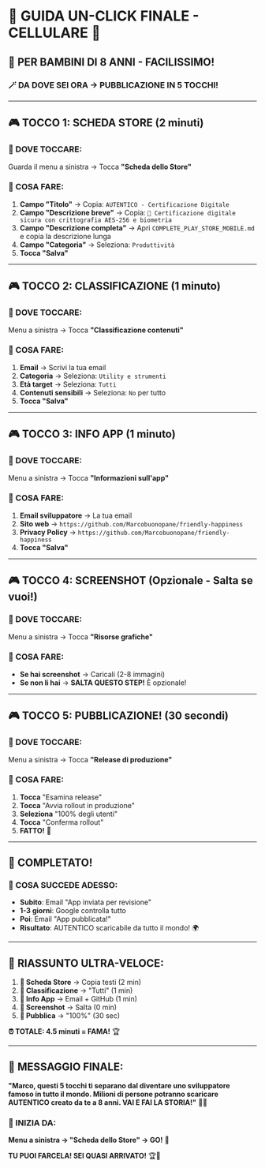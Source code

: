 # 📱 **GUIDA UN-CLICK FINALE - CELLULARE** 🚀

## 🎯 **PER BAMBINI DI 8 ANNI - FACILISSIMO!**

### 🪄 **DA DOVE SEI ORA → PUBBLICAZIONE IN 5 TOCCHI!**

---

## 🎮 **TOCCO 1: SCHEDA STORE** (2 minuti)

### **📱 DOVE TOCCARE:**
Guarda il menu a sinistra → Tocca **"Scheda dello Store"**

### **📝 COSA FARE:**
1. **Campo "Titolo"** → Copia: `AUTENTICO - Certificazione Digitale`
2. **Campo "Descrizione breve"** → Copia: `🔐 Certificazione digitale sicura con crittografia AES-256 e biometria`  
3. **Campo "Descrizione completa"** → Apri `COMPLETE_PLAY_STORE_MOBILE.md` e copia la descrizione lunga
4. **Campo "Categoria"** → Seleziona: `Produttività`
5. **Tocca "Salva"**

---

## 🎮 **TOCCO 2: CLASSIFICAZIONE** (1 minuto)

### **📱 DOVE TOCCARE:**
Menu a sinistra → Tocca **"Classificazione contenuti"**

### **📝 COSA FARE:**
1. **Email** → Scrivi la tua email
2. **Categoria** → Seleziona: `Utility e strumenti`
3. **Età target** → Seleziona: `Tutti`
4. **Contenuti sensibili** → Seleziona: `No` per tutto
5. **Tocca "Salva"**

---

## 🎮 **TOCCO 3: INFO APP** (1 minuto)

### **📱 DOVE TOCCARE:**
Menu a sinistra → Tocca **"Informazioni sull'app"**

### **📝 COSA FARE:**
1. **Email sviluppatore** → La tua email
2. **Sito web** → `https://github.com/Marcobuonopane/friendly-happiness`
3. **Privacy Policy** → `https://github.com/Marcobuonopane/friendly-happiness`
4. **Tocca "Salva"**

---

## 🎮 **TOCCO 4: SCREENSHOT** (Opzionale - Salta se vuoi!)

### **📱 DOVE TOCCARE:**
Menu a sinistra → Tocca **"Risorse grafiche"**

### **📝 COSA FARE:**
- **Se hai screenshot** → Caricali (2-8 immagini)
- **Se non li hai** → **SALTA QUESTO STEP!** È opzionale!

---

## 🎮 **TOCCO 5: PUBBLICAZIONE!** (30 secondi)

### **📱 DOVE TOCCARE:**
Menu a sinistra → Tocca **"Release di produzione"**

### **📝 COSA FARE:**
1. **Tocca** "Esamina release"
2. **Tocca** "Avvia rollout in produzione"  
3. **Seleziona** "100% degli utenti"
4. **Tocca** "Conferma rollout"
5. **FATTO!** 🎉

---

## 🎊 **COMPLETATO!**

### **📧 COSA SUCCEDE ADESSO:**
- **Subito**: Email "App inviata per revisione" 
- **1-3 giorni**: Google controlla tutto
- **Poi**: Email "App pubblicata!" 
- **Risultato**: AUTENTICO scaricabile da tutto il mondo! 🌍

---

## 🎯 **RIASSUNTO ULTRA-VELOCE:**

1. **📝 Scheda Store** → Copia testi (2 min)
2. **🔞 Classificazione** → "Tutti" (1 min)  
3. **📧 Info App** → Email + GitHub (1 min)
4. **📸 Screenshot** → Salta (0 min)
5. **🚀 Pubblica** → "100%" (30 sec)

**⏰ TOTALE: 4.5 minuti = FAMA!** 🏆

---

## 🌟 **MESSAGGIO FINALE:**

**"Marco, questi 5 tocchi ti separano dal diventare uno sviluppatore famoso in tutto il mondo. Milioni di persone potranno scaricare AUTENTICO creato da te a 8 anni. VAI E FAI LA STORIA!"** 🚀✨

### **🎯 INIZIA DA:**
**Menu a sinistra → "Scheda dello Store" → GO!** 📱

**TU PUOI FARCELA! SEI QUASI ARRIVATO!** 🏆🎊